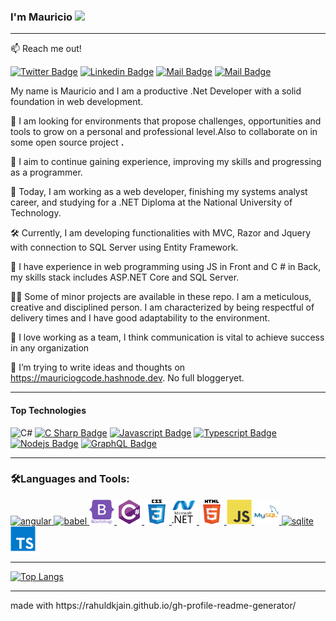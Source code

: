 ### I'm Mauricio <img src="https://raw.githubusercontent.com/MartinHeinz/MartinHeinz/master/wave.gif" width="30px">

---

:mailbox: Reach me out!

[![Twitter Badge](https://img.shields.io/badge/-@mauriciogcode-1ca0f1?style=flat&labelColor=1ca0f1&logo=twitter&logoColor=white&link=https://twitter.com/mauriciogcode)](https://twitter.com/mauriciogcode) 
[![Linkedin Badge](https://img.shields.io/badge/-mauriciogcode-0e76a8?style=flat&labelColor=0e76a8&logo=linkedin&logoColor=white)](https://www.linkedin.com/in/imauriciogcode/) 
[![Mail Badge](https://img.shields.io/badge/-@mauriciogcode-e84393?style=flat&labelColor=e84393&logo=instagram&logoColor=white)](https://instagram.com/mauriciogcode) [![Mail Badge](https://img.shields.io/badge/-mauriciogcode-c0392b?style=flat&labelColor=c0392b&logo=gmail&logoColor=white)](mailto:mauriciogcode@gmail.com)



My name is Mauricio and I am a productive .Net Developer with a solid foundation in web development.
 
🤝 I am looking for environments that propose challenges, opportunities and tools to grow on a personal and professional level.Also to collaborate on in some open source project **.**

🎯 I aim to continue gaining experience, improving my skills and progressing as a programmer.

🔭 Today, I am working as a web developer, finishing my systems analyst career, and studying for a .NET Diploma at the National University of Technology.

🛠️ Currently, I am developing functionalities with MVC, Razor and Jquery with connection to SQL Server using Entity Framework.
 
🌱 I have experience in web programming using JS in Front and C # in Back, my skills stack includes ASP.NET Core and SQL Server.

👨‍💻 Some of minor projects are available in these repo. I am a meticulous, creative and disciplined person. I am characterized by being respectful of delivery times and I have good adaptability to the environment.
 
🦾 I love working as a team, I think communication is vital to achieve success in any organization

📘 I’m trying to write ideas and thoughts on https://mauriciogcode.hashnode.dev. No full bloggeryet. 


---
#### Top Technologies
![C#](https://img.shields.io/badge/c%23-%23239120.svg?style=for-the-badge&logo=c-sharp&logoColor=white)
[![C Sharp Badge](https://img.shields.io/badge/c%23-%964D92.svg?style=for-the-badge&labelColor=black&logo=c-sharp&logoColor=964D92)](#) 
[![Javascript Badge](https://img.shields.io/badge/-Javascript-F0DB4F?style=for-the-badge&labelColor=black&logo=javascript&logoColor=F0DB4F)](#) 
[![Typescript Badge](https://img.shields.io/badge/-Typescript-007acc?style=for-the-badge&labelColor=black&logo=typescript&logoColor=007acc)](#) 
[![Nodejs Badge](https://img.shields.io/badge/-Nodejs-3C873A?style=for-the-badge&labelColor=black&logo=node.js&logoColor=3C873A)](#) 
[![GraphQL Badge](https://img.shields.io/badge/-GraphQl-e535ab?style=for-the-badge&labelColor=black&logo=node.js&logoColor=e535ab)](#)

---

<h3 align="left">🛠Languages and Tools:</h3>
<p align="left"> <a href="https://angular.io" target="_blank" rel="noreferrer"> <img src="https://angular.io/assets/images/logos/angular/angular.svg" alt="angular" width="40" height="40"/> </a> <a href="https://babeljs.io/" target="_blank" rel="noreferrer"> <img src="https://www.vectorlogo.zone/logos/babeljs/babeljs-icon.svg" alt="babel" width="40" height="40"/> </a> <a href="https://getbootstrap.com" target="_blank" rel="noreferrer"> <img src="https://raw.githubusercontent.com/devicons/devicon/master/icons/bootstrap/bootstrap-plain-wordmark.svg" alt="bootstrap" width="40" height="40"/> </a> <a href="https://www.w3schools.com/cs/" target="_blank" rel="noreferrer"> <img src="https://raw.githubusercontent.com/devicons/devicon/master/icons/csharp/csharp-original.svg" alt="csharp" width="40" height="40"/> </a> <a href="https://www.w3schools.com/css/" target="_blank" rel="noreferrer"> <img src="https://raw.githubusercontent.com/devicons/devicon/master/icons/css3/css3-original-wordmark.svg" alt="css3" width="40" height="40"/> </a> <a href="https://dotnet.microsoft.com/" target="_blank" rel="noreferrer"> <img src="https://raw.githubusercontent.com/devicons/devicon/master/icons/dot-net/dot-net-original-wordmark.svg" alt="dotnet" width="40" height="40"/> </a> <a href="https://www.w3.org/html/" target="_blank" rel="noreferrer"> <img src="https://raw.githubusercontent.com/devicons/devicon/master/icons/html5/html5-original-wordmark.svg" alt="html5" width="40" height="40"/> </a> <a href="https://developer.mozilla.org/en-US/docs/Web/JavaScript" target="_blank" rel="noreferrer"> <img src="https://raw.githubusercontent.com/devicons/devicon/master/icons/javascript/javascript-original.svg" alt="javascript" width="40" height="40"/> </a> <a href="https://www.mysql.com/" target="_blank" rel="noreferrer"> <img src="https://raw.githubusercontent.com/devicons/devicon/master/icons/mysql/mysql-original-wordmark.svg" alt="mysql" width="40" height="40"/> </a> <a href="https://www.sqlite.org/" target="_blank" rel="noreferrer"> <img src="https://www.vectorlogo.zone/logos/sqlite/sqlite-icon.svg" alt="sqlite" width="40" height="40"/> </a> <a href="https://www.typescriptlang.org/" target="_blank" rel="noreferrer"> <img src="https://raw.githubusercontent.com/devicons/devicon/master/icons/typescript/typescript-original.svg" alt="typescript" width="40" height="40"/> </a> </p>

---
[![Top Langs](https://github-readme-stats.vercel.app/api/top-langs/?username=mauriciogcode&layout=compact&theme=github_dark&show_icons=true)](https://github.com/anuraghazra/github-readme-stats)

---

<p>made with https://rahuldkjain.github.io/gh-profile-readme-generator/</p>

